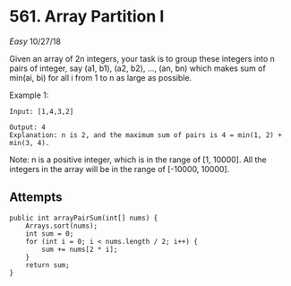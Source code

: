 # 561. Array Partition I
*Easy*
10/27/18

Given an array of 2n integers, your task is to group these integers into n pairs of integer, say (a1, b1), (a2, b2), ..., (an, bn) which makes sum of min(ai, bi) for all i from 1 to n as large as possible.

Example 1:
```
Input: [1,4,3,2]

Output: 4
Explanation: n is 2, and the maximum sum of pairs is 4 = min(1, 2) + min(3, 4).
```
Note:
n is a positive integer, which is in the range of [1, 10000].
All the integers in the array will be in the range of [-10000, 10000].

## Attempts
```
public int arrayPairSum(int[] nums) {
    Arrays.sort(nums);
    int sum = 0;
    for (int i = 0; i < nums.length / 2; i++) {
        sum += nums[2 * i];
    }
    return sum;
}
```
